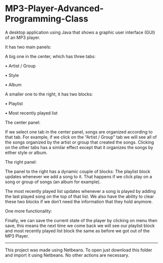 # MP3-Player-Advanced-Programming-Class

A desktop application using Java that shows a graphic user interface (GUI) of an MP3 player. 

It has two main panels:

A big one in the center, which has three tabs:

• Artist / Group

• Style

• Album


A smaller one to the right, it has two blocks:

• Playlist

• Most recently played list


The center panel:

If we select one tab in the center panel, songs are organized according to that tab. For example, if we click on the “Artist / Group” tab we will see all of the songs organized by the artist or group that created the songs. Clicking on the other tabs has a similar effect except that it organizes the songs by either style or album.

The right panel:

The panel to the right has a dynamic couple of blocks:
The playlist block updates whenever we add a song to it. That happens if we click play on a song or group of songs (an album for example).

The most recently played list updates whenever a song is played by adding the last played song on the top of that list. We also have the ability to clear these two blocks if we don’t need the information that they hold anymore.

One more functionality:

Finally, we can save the current state of the player by clicking on menu then save, this means the next time we come back we will see our playlist block and most recently played list block the same as before we got out of the MP3 Player.

--------------------------------------------------------------------------

This project was made using Netbeans. To open just download this folder and import it using Netbeans. No other actions are necessary.
